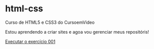 # html-css
 Curso de HTML5 e CSS3 do CursoemVideo

Estou aprendendo a criar sites e agoa vou gerenciar meus repositóris!

<a href="https://headbott.github.io/html-css/exercicios/ex001/index.html">Executar o exercício 001</a>